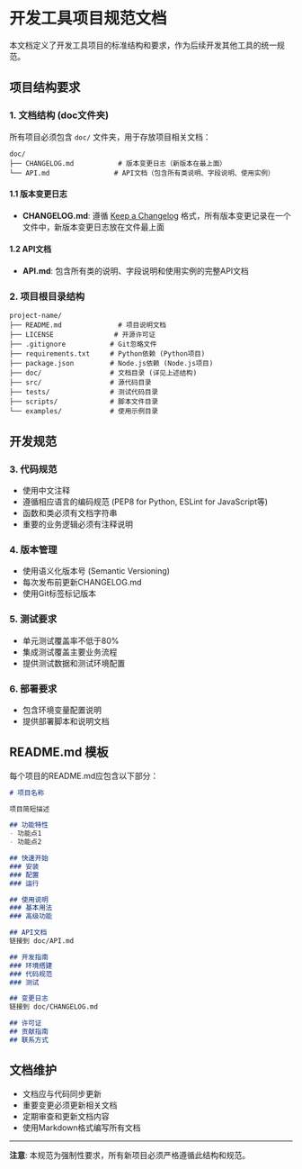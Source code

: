 # 开发工具项目规范文档

本文档定义了开发工具项目的标准结构和要求，作为后续开发其他工具的统一规范。

## 项目结构要求

### 1. 文档结构 (doc文件夹)

所有项目必须包含 `doc/` 文件夹，用于存放项目相关文档：

```
doc/
├── CHANGELOG.md           # 版本变更日志（新版本在最上面）
└── API.md                # API文档（包含所有类说明、字段说明、使用实例）
```

#### 1.1 版本变更日志
- **CHANGELOG.md**: 遵循 [Keep a Changelog](https://keepachangelog.com/) 格式，所有版本变更记录在一个文件中，新版本变更日志放在文件最上面

#### 1.2 API文档
- **API.md**: 包含所有类的说明、字段说明和使用实例的完整API文档

### 2. 项目根目录结构

```
project-name/
├── README.md              # 项目说明文档
├── LICENSE               # 开源许可证
├── .gitignore           # Git忽略文件
├── requirements.txt     # Python依赖 (Python项目)
├── package.json         # Node.js依赖 (Node.js项目)
├── doc/                 # 文档目录 (详见上述结构)
├── src/                 # 源代码目录
├── tests/               # 测试代码目录
├── scripts/             # 脚本文件目录
└── examples/            # 使用示例目录
```

## 开发规范

### 3. 代码规范
- 使用中文注释
- 遵循相应语言的编码规范 (PEP8 for Python, ESLint for JavaScript等)
- 函数和类必须有文档字符串
- 重要的业务逻辑必须有注释说明

### 4. 版本管理
- 使用语义化版本号 (Semantic Versioning)
- 每次发布前更新CHANGELOG.md
- 使用Git标签标记版本

### 5. 测试要求
- 单元测试覆盖率不低于80%
- 集成测试覆盖主要业务流程
- 提供测试数据和测试环境配置

### 6. 部署要求
- 包含环境变量配置说明
- 提供部署脚本和说明文档

## README.md 模板

每个项目的README.md应包含以下部分：

```markdown
# 项目名称

项目简短描述

## 功能特性
- 功能点1
- 功能点2

## 快速开始
### 安装
### 配置
### 运行

## 使用说明
### 基本用法
### 高级功能

## API文档
链接到 doc/API.md

## 开发指南
### 环境搭建
### 代码规范
### 测试

## 变更日志
链接到 doc/CHANGELOG.md

## 许可证
## 贡献指南
## 联系方式
```

## 文档维护

- 文档应与代码同步更新
- 重要变更必须更新相关文档
- 定期审查和更新文档内容
- 使用Markdown格式编写所有文档

---

**注意**: 本规范为强制性要求，所有新项目必须严格遵循此结构和规范。